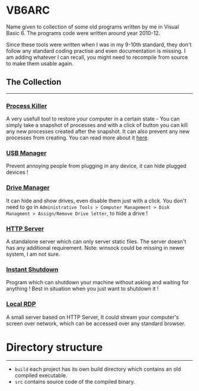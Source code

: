# VB6ARC
Name given to collection of some old programs written by me in Visual Basic 6. 
The programs code were written around year 2010-12. 

Since these tools were written when I was in my 9-10th standard, they don't follow any standard coding practise and even documentation is missing. I am adding whatever I can recall, you might need to recompile from source to make them usable again.

## The Collection
------------------
### [Process Killer](Process_Killer)
A very usefull tool to restore your computer in a certain state - You can simply take a snapshot of processes and with a click of button you can kill any new processes created after the snapshot. It can also prevent any new processes from creating. 
You can read more about it [here](Process_Killer).

### [USB Manager](USB_Manager)
Prevent annoying people from plugging in any device, it can hide plugged devices !

### [Drive Manager](Drive_Manager)
It can hide and show drives, even disable them just with a click. You don't need to go in `Administrative Tools > Computer Management > Disk Managment > Assign/Remove Drive letter`, to hide a drive !

### [HTTP Server](HTTP_Server)
A standalone server which can only server static files. The server doesn't has any additional requirement.
Note: winsock could be missing in newer system, I am not sure.

### [Instant Shutdown](Instant_ShutDown)
Program which can shutdown your machine without asking and waiting for anything ! Best in situation when you just want to shutdown it !

### [Local RDP](Local_RDP)
A small server based on HTTP Server, It could stream your computer's screen over network, which can be accessed over any standard browser.

# Directory structure
--------------
- `build` each project has its own build directory which contains an old compiled executable.
- `src` contains source code of the compiled binary. 

 
